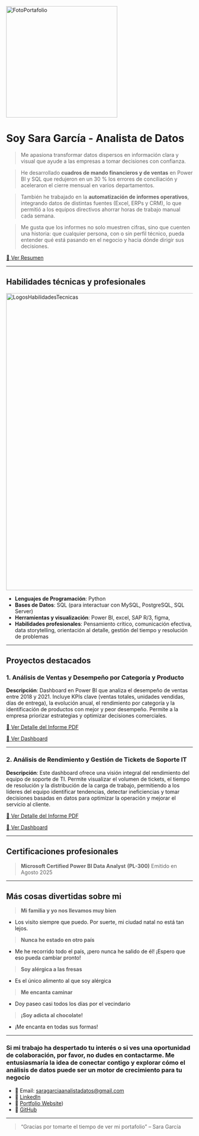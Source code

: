 <img width="300" height="300" alt="FotoPortafolio" src="https://github.com/user-attachments/assets/447b3723-4526-4349-be10-270b56023030" />

# Soy Sara García - Analista de Datos

> Me apasiona transformar datos dispersos en información clara y visual que ayude a las empresas a tomar decisiones con confianza.

> He desarrollado **cuadros de mando financieros y de ventas** en Power BI y SQL que redujeron en un 30 % los errores de conciliación y aceleraron el cierre mensual en varios departamentos.

> También he trabajado en la **automatización de informes operativos**, integrando datos de distintas fuentes (Excel, ERPs y CRM), lo que permitió a los equipos directivos ahorrar horas de trabajo manual cada semana.

> Me gusta que los informes no solo muestren cifras, sino que cuenten una historia: que cualquier persona, con o sin perfil técnico, pueda entender qué está pasando en el negocio y hacia dónde dirigir sus decisiones.

[🔗 Ver Resumen ](https://drive.google.com/file/d/1eWNht9hzxu-6xPz2o4y1PJoej5eQjI88/view?usp=sharing)

---

## Habilidades técnicas y profesionales
<img width="800" height="800" alt="LogosHabilidadesTecnicas" src="https://github.com/user-attachments/assets/5e9bf727-db36-45ba-a9b8-d3acbcca8d5a" />


- **Lenguajes de Programación**: Python
- **Bases de Datos**: SQL (para interactuar con MySQL, PostgreSQL, SQL Server)
- **Herramientas y visualización**: Power BI, excel, SAP R/3, figma, 
- **Habilidades profesionales**: Pensamiento crítico, comunicación efectiva, data storytelling, orientación al detalle, gestión del tiempo y resolución de problemas

---

## Proyectos destacados

### 1. Análisis de Ventas y Desempeño por Categoría y Producto
**Descripción**: Dashboard en Power BI que analiza el desempeño de ventas entre 2018 y 2021. Incluye KPIs clave (ventas totales, unidades vendidas, días de entrega), la evolución anual, el rendimiento por categoría y la identificación de productos con mejor y peor desempeño. Permite a la empresa priorizar estrategias y optimizar decisiones comerciales.

[🔗 Ver Detalle del Informe PDF](https://drive.google.com/file/d/1iJyrFadKdJAMqRWE_BaYuLtvN-HPdbxT/view?usp=sharing)

[🔗 Ver Dashboard](https://app.powerbi.com/view?r=eyJrIjoiZTc1ZDM0YmEtZDQwMC00ZDQzLThmNWYtM2FmZGI3YjY4MDI4IiwidCI6ImE2NDBjNzc1LTViMmQtNDMxZC1hMGJmLTBmMDNiMGMzMjhlOCIsImMiOjR9)

---

### 2. Análisis de Rendimiento y Gestión de Tickets de Soporte IT
**Descripción**: Este dashboard ofrece una visión integral del rendimiento del equipo de soporte de TI. Permite visualizar el volumen de tickets, el tiempo de resolución y la distribución de la carga de trabajo, permitiendo a los líderes del equipo identificar tendencias, detectar ineficiencias y tomar decisiones basadas en datos para optimizar la operación y mejorar el servicio al cliente.

[🔗 Ver Detalle del Informe PDF](https://drive.google.com/file/d/1972GJ1GiCMBd_SXHwXS0n7SkZ131Dy4h/view?usp=sharing)

[🔗 Ver Dashboard ](https://app.powerbi.com/view?r=eyJrIjoiMGE1YzhhZDAtOTUzYS00ODRkLTg0ZDYtMzE3ZjM0MTExMWNiIiwidCI6IjQ2NTRiNmYxLTBlNDctNDU3OS1hOGExLTAyZmU5ZDk0M2M3YiIsImMiOjl9)

---

## Certificaciones profesionales

> **Microsoft Certified Power BI Data Analyst**
> **(PL-300)**
> Emitido  en Agosto 2025

---
## Más cosas divertidas sobre mi

> **Mi familia y yo nos llevamos muy bien**
- Los visito siempre que puedo. Por suerte, mi ciudad natal no está tan lejos.
  
> **Nunca he estado en otro país**
- Me he recorrido todo el país, ¡pero nunca he salido de él! ¡Espero que eso pueda cambiar pronto!

> **Soy alérgica a las fresas**
- Es el único alimento al que soy alérgica

> **Me encanta caminar**
- Doy paseo casi todos los días por el vecindario

> **¡Soy adicta al chocolate!**
- ¡Me encanta en todas sus formas!

---

### Si mi trabajo ha despertado tu interés o si ves una oportunidad de colaboración, por favor, no dudes en contactarme. Me entusiasmaría la idea de conectar contigo y explorar cómo el análisis de datos puede ser un motor de crecimiento para tu negocio 


- 📧 Email: saragarciaanalistadatos@gmail.com
- 💼 [LinkedIn](https://www.linkedin.com/in/sara-garc%C3%ADaanalistadatos/)  
- 📂 [Portfolio Website](https://sites.google.com/view/portafoliosaragarcia/inicio))  
- 🐙 [GitHub](https://github.com/saragarciaanalista)


---

> “Gracias por tomarte el tiempo de ver mi portafolio” – Sara García
